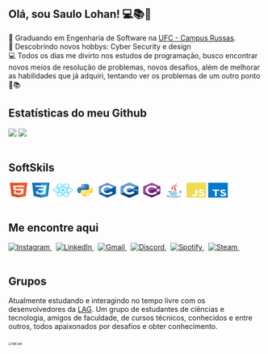 ## Olá, sou Saulo Lohan! 💻📚📑

  🏫 Graduando em Engenharia de Software na [UFC - Campus Russas](http://www.campusrussas.ufc.br/).</br>
  📲 Descobrindo novos hobbys: Cyber Security e design</br>
  💻 Todos os dias me divirto nos estudos de programação, busco encontrar novos meios de resolução de problemas, novos desafios, além de melhorar as habilidades que já adquiri, tentando ver os problemas de um outro ponto🤗📚</br>

## Estatísticas do meu Github
  <div align="left">
    <img height="170em" src="https://github-readme-stats.vercel.app/api?username=Saulohan&show_icons=true&theme=github_dark&hide_border=true&include_all_commits=true&count_private=true"/>
    <img height="170em" src="https://github-readme-stats.vercel.app/api/top-langs/?username=Saulohan&layout=compact&langs_count=16&theme=github_dark&hide_border=true"/>
  </div></br>

## SoftSkils
  <div style="display: inline_block">
    <img align="center" alt="Saulo-HTML" height="30" width="40" src="https://raw.githubusercontent.com/devicons/devicon/master/icons/html5/html5-original.svg">
    <img align="center" alt="Saulo-CSS" height="30" width="40" src="https://raw.githubusercontent.com/devicons/devicon/master/icons/css3/css3-original.svg">
    <img align="center" alt="Saulo-React" height="30" width="40" src="https://raw.githubusercontent.com/devicons/devicon/master/icons/react/react-original.svg">
    <img align="center" alt="Saulo-Python" height="30" width="40" src="https://raw.githubusercontent.com/devicons/devicon/master/icons/python/python-original.svg">
    <img align="center" alt="Saulo-C" height="30" width="40" src="https://raw.githubusercontent.com/devicons/devicon/master/icons/c/c-original.svg">
    <img align="center" alt="Saulo-Cpp" height="30" width="40" src="https://raw.githubusercontent.com/devicons/devicon/master/icons/cplusplus/cplusplus-original.svg">
    <img align="center" alt="Saulo-Csharp" height="30" width="40" src="https://raw.githubusercontent.com/devicons/devicon/master/icons/csharp/csharp-original.svg">
    <img align="center" alt="Saulo-Java" height="30" width="40" src="https://raw.githubusercontent.com/devicons/devicon/master/icons/java/java-original.svg">
    <img align="center" alt="Saulo-Js" height="30" width="40" src="https://raw.githubusercontent.com/devicons/devicon/master/icons/javascript/javascript-plain.svg">
    <img align="center" alt="Saulo-Ts" height="30" width="40" src="https://raw.githubusercontent.com/devicons/devicon/master/icons/typescript/typescript-plain.svg"> 
  </div></br>

## Me encontre aqui

  <div align="left">
    <a href="https://www.instagram.com/sauloo_1/" target="_blank">
      <img height="25" src="https://img.shields.io/badge/-Instagram-05122A?style=flat&logo=instagram" title="Instagram">
    </a>&nbsp;
    <a href="https://www.linkedin.com/in/saulo-lohan-matoso-soares-801b431b3/" target="_blank">
      <img height="25" src="https://img.shields.io/badge/-Linkedin-05122A?style=flat&logo=linkedin" title="LinkedIn">
    </a>&nbsp;
    <a href="mailto:saulolohan09@gmail.com" target="_blank">
      <img height="25" src="https://img.shields.io/badge/-Gmail-05122A?style=flat&logo=gmail" title="Gmail">
    </a>&nbsp; 
    <a href="https://discord.gg/WeEBruw5" target="_blank">
      <img height="25" src="https://img.shields.io/badge/-Discord-05122A?style=flat&logo=discord" title="Discord">
    </a>&nbsp;
    <a href="https://open.spotify.com/user/saulolohan" target="_blank">
      <img height="25" src="https://img.shields.io/badge/-Spotify-05122A?style=flat&logo=spotify" title="Spotify">
    </a>&nbsp;
    <a href="https://steamcommunity.com/profiles/76561198825824066/" target="_blank">
      <img height="25" src="https://img.shields.io/badge/-Steam-05122A?style=flat&logo=steam" title="Steam">
    </a>&nbsp;
  </div></br>

## Grupos
Atualmente estudando e interagindo no tempo livre com os desenvolvedores da [LAG](https://discord.gg/Z4RcfxtPYE). Um grupo de estudantes de ciências e tecnologia, amigos de faculdade, de cursos técnicos, conhecidos e entre outros, todos apaixonados por desafios e obter conhecimento.

<img src="https://i.imgur.com/PChKk5d.png" alt="lagLogo" style="zoom:40%;" />
